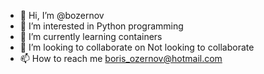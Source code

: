 - 👋 Hi, I’m @bozernov
- 👀 I’m interested in Python programming
- 🌱 I’m currently learning containers
- 💞️ I’m looking to collaborate on Not looking to collaborate
- 📫 How to reach me boris_ozernov@hotmail.com

<!---
bozernov/bozernov is a ✨ special ✨ repository because its `README.md` (this file) appears on your GitHub profile.
You can click the Preview link to take a look at your changes.
--->
